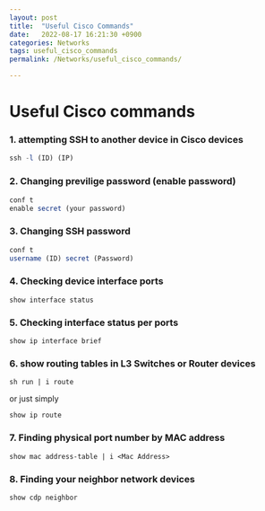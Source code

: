 ```yaml
---
layout: post
title:  "Useful Cisco Commands"
date:   2022-08-17 16:21:30 +0900
categories: Networks
tags: useful_cisco_commands
permalink: /Networks/useful_cisco_commands/

---
```


# Useful Cisco commands

### 1. attempting SSH to another device in Cisco devices

```jsx
ssh -l (ID) (IP)
```

### 2. Changing previlige password (enable password)

```jsx
conf t
enable secret (your password)
```

### 3. Changing SSH password

```jsx
conf t
username (ID) secret (Password)
```

### 4. Checking device interface ports

```
show interface status
```

### 5. Checking interface status per ports

```
show ip interface brief
```

### 6. show routing tables in L3 Switches or Router devices

```
sh run | i route
```

or just simply

```
show ip route
```

### 7. Finding physical port number by MAC address

```
show mac address-table | i <Mac Address>
```

### 8. Finding your neighbor network devices

```
show cdp neighbor
```